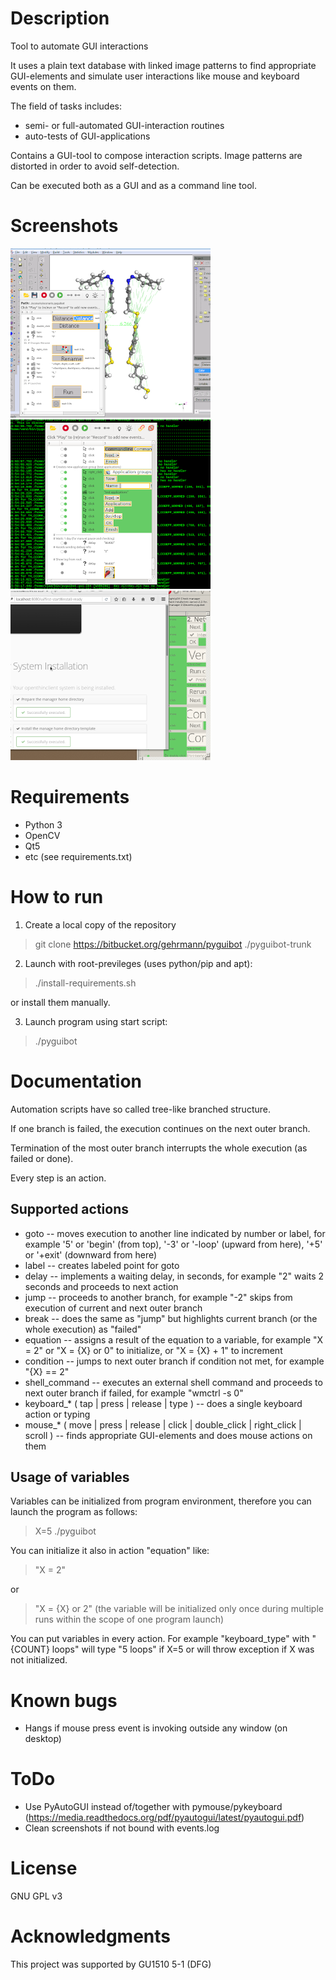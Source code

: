 
Description
===========

Tool to automate GUI interactions

It uses a plain text database with linked image patterns to find appropriate GUI-elements and simulate user interactions like mouse and keyboard events on them.

The field of tasks includes:

* semi- or full-automated GUI-interaction routines
* auto-tests of GUI-applications

Contains a GUI-tool to compose interaction scripts.  Image patterns are distorted in order to avoid self-detection.

Can be executed both as a GUI and as a command line tool.


Screenshots
===========

![](screenshots/screenshot_1.png) 
![](screenshots/screenshot_2.png) 
![](screenshots/screenshot_3.png) 


Requirements
============

* Python 3
* OpenCV
* Qt5
* etc (see requirements.txt)


How to run
==========

1. Create a local copy of the repository

> git clone https://bitbucket.org/gehrmann/pyguibot ./pyguibot-trunk

2. Launch with root-previleges (uses python/pip and apt):

> ./install-requirements.sh

or install them manually.

3. Launch program using start script:

> ./pyguibot


Documentation
=============

Automation scripts have so called tree-like branched structure.

If one branch is failed, the execution continues on the next outer branch.

Termination of the most outer branch interrupts the whole execution (as failed or done).

Every step is an action.


Supported actions
-----------------

* goto -- moves execution to another line indicated by number or label, for example '5' or 'begin' (from top), '-3' or '-loop' (upward from here), '+5' or '+exit' (downward from here)
* label -- creates labeled point for goto
* delay -- implements a waiting delay, in seconds, for example "2" waits 2 seconds and proceeds to next action
* jump -- proceeds to another branch, for example "-2" skips from execution of current and next outer branch
* break -- does the same as "jump" but highlights current branch (or the whole execution) as "failed"
* equation -- assigns a result of the equation to a variable, for example "X = 2" or "X = {X} or 0" to initialize, or "X = {X} + 1" to increment
* condition -- jumps to next outer branch if condition not met, for example "{X} == 2"
* shell_command -- executes an external shell command and proceeds to next outer branch if failed, for example "wmctrl -s 0"
* keyboard_* ( tap | press | release | type ) -- does a single keyboard action or typing
* mouse_* ( move | press | release | click | double_click | right_click | scroll ) -- finds appropriate GUI-elements and does mouse actions on them

Usage of variables
------------------

Variables can be initialized from program environment, therefore you can launch the program as follows:

> X=5 ./pyguibot

You can initialize it also in action "equation" like:

> "X = 2"

or

> "X = {X} or 2"  (the variable will be initialized only once during multiple runs within the scope of one program launch)

You can put variables in every action.
For example "keyboard_type" with "{COUNT} loops" will type "5 loops" if X=5 or will throw exception if X was not initialized.



Known bugs
==========

* Hangs if mouse press event is invoking outside any window (on desktop)


ToDo
====

 * Use PyAutoGUI instead of/together with pymouse/pykeyboard (https://media.readthedocs.org/pdf/pyautogui/latest/pyautogui.pdf)
 * Clean screenshots if not bound with events.log


License
=======

GNU GPL v3


Acknowledgments
===============

This project was supported by GU1510 5-1 (DFG)

